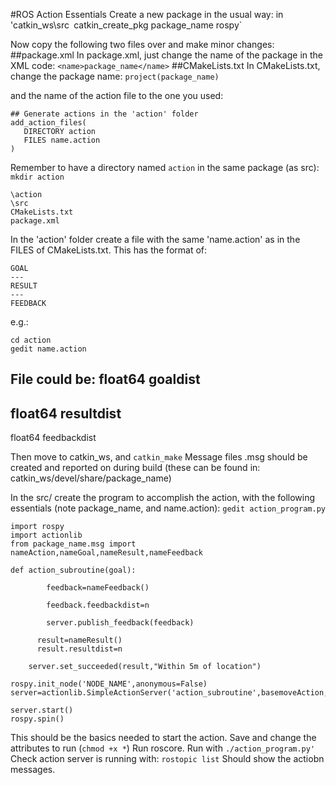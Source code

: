 #ROS Action Essentials
Create a new package in the usual way:
in 'catkin_ws\src` `catkin_create_pkg package_name rospy` 

Now copy the following two files over and make minor changes:
##package.xml
In package.xml, just change the name of the package in the XML code:
  `<name>package_name</name>`
##CMakeLists.txt
In CMakeLists.txt, change the package name:
`project(package_name)`

and the name of the action file to the one you used:
```
## Generate actions in the 'action' folder
add_action_files(
   DIRECTORY action
   FILES name.action
)
```
Remember to have a directory named `action` in the same package (as src):
`mkdir action`


```
\action
\src
CMakeLists.txt
package.xml
```
In the 'action' folder create a file with the same 'name.action' as in the FILES of CMakeLists.txt.
This has the format of:
```
GOAL
---
RESULT
---
FEEDBACK
```
e.g.:
```
cd action
gedit name.action
```
File could be:
float64 goaldist
---
float64 resultdist
---
float64 feedbackdist

Then move to catkin_ws, and `catkin_make`
Message files .msg should be created and reported on during build (these can be found in: catkin_ws/devel/share/package_name)

In the src/ create the program to accomplish the action, with the following essentials (note package_name, and name.action):
`gedit action_program.py`

```
import rospy
import actionlib
from package_name.msg import nameAction,nameGoal,nameResult,nameFeedback

def action_subroutine(goal):
	
		feedback=nameFeedback()

		feedback.feedbackdist=n
		
		server.publish_feedback(feedback)		
	
	  result=nameResult()
	  result.resultdist=n
	
	server.set_succeeded(result,"Within 5m of location")

rospy.init_node('NODE_NAME',anonymous=False)
server=actionlib.SimpleActionServer('action_subroutine',basemoveAction,action_subroutine,False)

server.start()
rospy.spin()
```

This should be the basics needed to start the action. Save and change the attributes to run (`chmod +x *`)
Run roscore.
Run with `./action_program.py'`
Check action server is running with:
`rostopic list`
Should show the actiobn messages.
